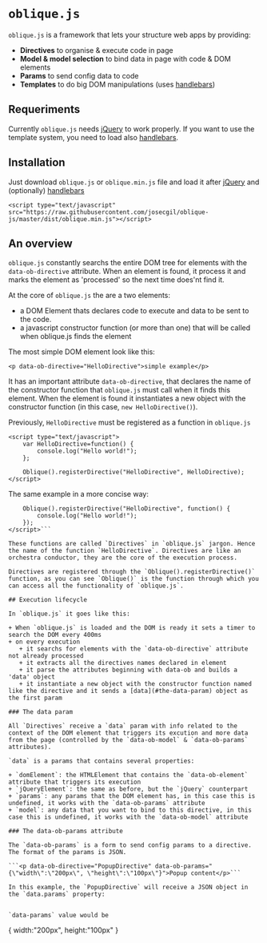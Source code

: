 # `oblique.js`

`oblique.js` is a framework that lets your structure web apps by providing:

+ **Directives** to organise & execute code in page
+ **Model & model selection** to bind data in page with code & DOM elements
+ **Params** to send config data to code
+ **Templates** to do big DOM manipulations (uses [handlebars](http://handlebarsjs.com/))

## Requeriments

Currently `oblique.js` needs  [jQuery](http://jquery.com/) to work properly. If you want to use the template system, you need to load also [handlebars](http://handlebarsjs.com/).

## Installation

Just download `oblique.js` or `oblique.min.js` file and load it after [jQuery](http://jquery.com/) and (optionally) [handlebars](http://handlebarsjs.com/)

```<script type="text/javascript" src="https://raw.githubusercontent.com/josecgil/oblique-js/master/dist/oblique.min.js"></script>```

## An overview

`oblique.js` constantly searchs the entire DOM tree for elements with the `data-ob-directive` attribute. When an element is found, it process it and marks the element as 'processed' so the next time does'nt find it.

At the core of `oblique.js` the are a two elements: 
+ a DOM Element thats declares code to execute and data to be sent to the code.
+ a javascript constructor function (or more than one) that will be called when oblique.js finds the element

The most simple DOM element look like this:

```<p data-ob-directive="HelloDirective">simple example</p>```

It has an important attribute `data-ob-directive`, that declares the name of the constructor function that `oblique.js` must call when it finds this element. When the element is found it instantiates a new object with the constructor function (in this case, `new HelloDirective()`).

Previously, `HelloDirective` must be registered as a function in `oblique.js`

```
<script type="text/javascript">
    var HelloDirective=function() {
        console.log("Hello world!");
    };
    
    Oblique().registerDirective("HelloDirective", HelloDirective);
</script>
```

The same example in a more concise way:

```<script type="text/javascript">    
    Oblique().registerDirective("HelloDirective", function() {
        console.log("Hello world!");
    });
</script>```

These functions are called `Directives` in `oblique.js` jargon. Hence the name of the function `HelloDirective`. Directives are like an orchestra conductor, they are the core of the execution process.

Directives are registered through the `Oblique().registerDirective()` function, as you can see `Oblique()` is the function through which you can access all the functionality of `oblique.js`.

## Execution lifecycle

In `oblique.js` it goes like this:

+ When `oblique.js` is loaded and the DOM is ready it sets a timer to search the DOM every 400ms
+ on every execution
   + it searchs for elements with the `data-ob-directive` attribute not already processed
   + it extracts all the directives names declared in element
   + it parse the attributes beginning with data-ob and builds a 'data' object
   + it instantiate a new object with the constructor function named like the directive and it sends a [data](#the-data-param) object as the first param

### The data param

All `Directives` receive a `data` param with info related to the context of the DOM element that triggers its excution and more data from the page (controlled by the `data-ob-model` & `data-ob-params` attributes). 

`data` is a params that contains several properties:

+ `domElement`: the HTMLElement that contains the `data-ob-element` attribute that triggers its execution
+ `jQueryElement`: the same as before, but the `jQuery` counterpart
+ `params`: any params that the DOM element has, in this case this is undefined, it works with the `data-ob-params` attribute
+ `model`: any data that you want to bind to this directive, in this case this is undefined, it works with the `data-ob-model` attribute

### The data-ob-params attribute

The `data-ob-params` is a form to send config params to a directive. The format of the params is JSON.

```<p data-ob-directive="PopupDirective" data-ob-params="{\"width\":\"200px\", \"height\":\"100px\"}">Popup content</p>```

In this example, the `PopupDirective` will receive a JSON object in the `data.params` property:

```
<script type="text/javascript">
    var PopupDirective=function(data) {
        var params=data.params;
        //Popup code
    };
    
    Oblique().registerDirective("PopupDirective", PopupDirective);
</script>
```

`data-params` value would be 
```
{
    width:"200px",
    height:"100px"
}
```

